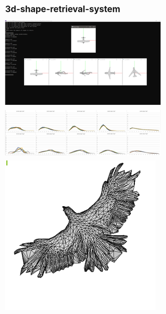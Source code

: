 # 3d-shape-retrieval-system

![alt text](https://github.com/deekret/3d-shape-retrieval-system/blob/main/MR%20Report%20Images/query_example1.png)

![alt text](https://github.com/deekret/3d-shape-retrieval-system/blob/main/MR%20Report%20Images/featureHist.png)

![alt text](https://github.com/deekret/3d-shape-retrieval-system/blob/main/MR%20Report%20Images/drawingStyle3.png)
